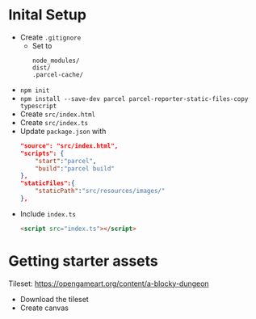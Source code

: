 # Inital Setup

- Create `.gitignore`
  - Set to
    ```
    node_modules/
    dist/
    .parcel-cache/
    ```
- `npm init`
- `npm install --save-dev parcel parcel-reporter-static-files-copy typescript`
- Create `src/index.html`
- Create `src/index.ts`
- Update `package.json` with
    ```json
    "source": "src/index.html",
    "scripts": {
        "start":"parcel",
        "build":"parcel build"
    },
    "staticFiles":{
        "staticPath":"src/resources/images/"
    },
    ```
- Include `index.ts`
    ```html
    <script src="index.ts"></script>
    ```

# Getting starter assets

Tileset: https://opengameart.org/content/a-blocky-dungeon

- Download the tileset
- Create canvas